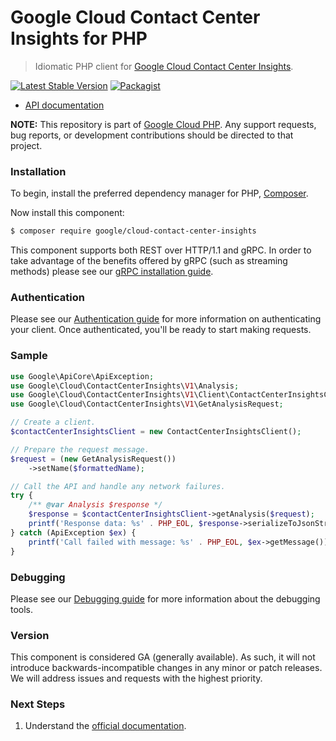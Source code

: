 # Google Cloud Contact Center Insights for PHP

> Idiomatic PHP client for [Google Cloud Contact Center Insights](https://cloud.google.com/solutions/contact-center).

[![Latest Stable Version](https://poser.pugx.org/google/cloud-contact-center-insights/v/stable)](https://packagist.org/packages/google/cloud-contact-center-insights) [![Packagist](https://img.shields.io/packagist/dm/google/cloud-contact-center-insights.svg)](https://packagist.org/packages/google/cloud-contact-center-insights)

* [API documentation](https://cloud.google.com/php/docs/reference/cloud-contact-center-insights/latest)

**NOTE:** This repository is part of [Google Cloud PHP](https://github.com/googleapis/google-cloud-php). Any
support requests, bug reports, or development contributions should be directed to
that project.

### Installation

To begin, install the preferred dependency manager for PHP, [Composer](https://getcomposer.org/).

Now install this component:

```sh
$ composer require google/cloud-contact-center-insights
```

This component supports both REST over HTTP/1.1 and gRPC. In order to take advantage of the benefits offered by gRPC (such as streaming methods)
please see our [gRPC installation guide](https://cloud.google.com/php/grpc).

### Authentication

Please see our [Authentication guide](https://github.com/googleapis/google-cloud-php/blob/main/AUTHENTICATION.md) for more information
on authenticating your client. Once authenticated, you'll be ready to start making requests.

### Sample

```php
use Google\ApiCore\ApiException;
use Google\Cloud\ContactCenterInsights\V1\Analysis;
use Google\Cloud\ContactCenterInsights\V1\Client\ContactCenterInsightsClient;
use Google\Cloud\ContactCenterInsights\V1\GetAnalysisRequest;

// Create a client.
$contactCenterInsightsClient = new ContactCenterInsightsClient();

// Prepare the request message.
$request = (new GetAnalysisRequest())
    ->setName($formattedName);

// Call the API and handle any network failures.
try {
    /** @var Analysis $response */
    $response = $contactCenterInsightsClient->getAnalysis($request);
    printf('Response data: %s' . PHP_EOL, $response->serializeToJsonString());
} catch (ApiException $ex) {
    printf('Call failed with message: %s' . PHP_EOL, $ex->getMessage());
}
```

### Debugging

Please see our [Debugging guide](https://github.com/googleapis/google-cloud-php/blob/main/DEBUG.md)
for more information about the debugging tools.

### Version

This component is considered GA (generally available). As such, it will not introduce backwards-incompatible changes in
any minor or patch releases. We will address issues and requests with the highest priority.

### Next Steps

1. Understand the [official documentation](https://cloud.google.com/solutions/contact-center).
